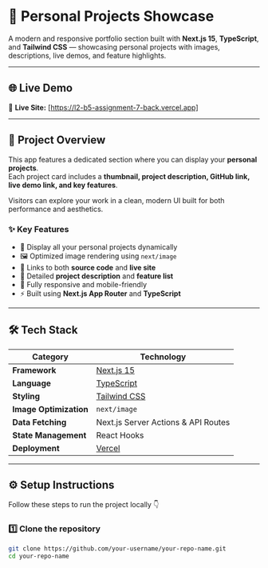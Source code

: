 # 🚀 Personal Projects Showcase

A modern and responsive portfolio section built with **Next.js 15**, **TypeScript**, and **Tailwind CSS** — showcasing personal projects with images, descriptions, live demos, and feature highlights.

---

## 🌐 Live Demo

🔗 **Live Site:** [https://l2-b5-assignment-7-back.vercel.app]

---

## 🧩 Project Overview

This app features a dedicated section where you can display your **personal projects**.  
Each project card includes a **thumbnail, project description, GitHub link, live demo link, and key features**.

Visitors can explore your work in a clean, modern UI built for both performance and aesthetics.

### ✨ Key Features

- 🧱 Display all your personal projects dynamically
- 🖼️ Optimized image rendering using `next/image`
- 🔗 Links to both **source code** and **live site**
- 💬 Detailed **project description** and **feature list**
- 📱 Fully responsive and mobile-friendly
- ⚡ Built using **Next.js App Router** and **TypeScript**

---

## 🛠️ Tech Stack

| Category               | Technology                                    |
| ---------------------- | --------------------------------------------- |
| **Framework**          | [Next.js 15](https://nextjs.org/)             |
| **Language**           | [TypeScript](https://www.typescriptlang.org/) |
| **Styling**            | [Tailwind CSS](https://tailwindcss.com/)      |
| **Image Optimization** | `next/image`                                  |
| **Data Fetching**      | Next.js Server Actions & API Routes           |
| **State Management**   | React Hooks                                   |
| **Deployment**         | [Vercel](https://vercel.com/)                 |

---

## ⚙️ Setup Instructions

Follow these steps to run the project locally 👇

### 1️⃣ Clone the repository

```bash
git clone https://github.com/your-username/your-repo-name.git
cd your-repo-name
```
